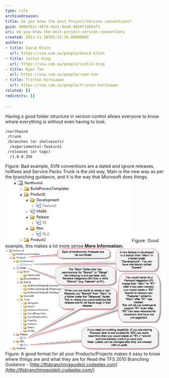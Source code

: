 ```yaml
---
type: rule
archivedreason: 
title: Do you know the best Project/Version conventions?
guid: 40607b1c-4874-4421-8ea0-4820f19b5ef1
uri: do-you-know-the-best-project-version-conventions
created: 2011-11-18T03:52:36.0000000Z
authors:
- title: David Klein
  url: https://ssw.com.au/people/david-klein
- title: Justin King
  url: https://ssw.com.au/people/justin-king
- title: Ryan Tee
  url: https://ssw.com.au/people/ryan-tee
- title: Tristan Kurniawan
  url: https://ssw.com.au/people/tristan-kurniawan
related: []
redirects: []

---
```


Having a good folder structure in version control allows everyone to know where everything is without even having to look.

<!--endintro-->


```
/northwind
 /trunk
 /branches (or shelvesets)
  /experiemental-feature1
 /releases (or tags)
  /1.0.0.356
```

Figure: Bad example, SVN conventions are a dated and ignore releases, hotfixes and Service Packs 
Trunk is the old way, Main is the new way as per the branching guidance, and it is the way that Microsoft does things.
![Main branch guidance ](BranchGuidance.jpg)Figure: Good example, this makes a lot more sense  **More Information:** ![Good format for the information](GoodFormatForInfo.jpg)Figure: A good format for all your Products/Projects makes it easy to know where things are and what they are for 
Read the TFS 2010 Branching Guidance - [http://tfsbranchingguideiii.codeplex.com](http://tfsbranchingguideiii.codeplex.com/)
